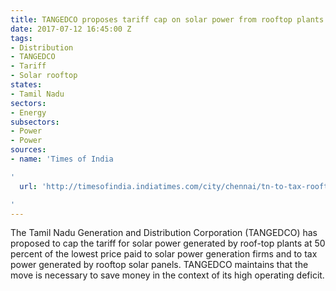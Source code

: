 ```yaml
---
title: TANGEDCO proposes tariff cap on solar power from rooftop plants
date: 2017-07-12 16:45:00 Z
tags:
- Distribution
- TANGEDCO
- Tariff
- Solar rooftop
states:
- Tamil Nadu
sectors:
- Energy
subsectors:
- Power
- Power
sources:
- name: 'Times of India

'
  url: 'http://timesofindia.indiatimes.com/city/chennai/tn-to-tax-rooftop-solar-cut-support/articleshow/59480653.cms

'
---
```


The Tamil Nadu Generation and Distribution Corporation (TANGEDCO) has proposed to cap the tariff for solar power generated by roof-top plants at 50 percent of the lowest price paid to solar power generation firms and to tax power generated by rooftop solar panels. TANGEDCO maintains that the move is necessary to save money in the context of its high operating deficit.

